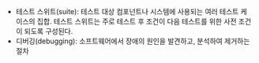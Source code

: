 
- 테스트 스위트(suite): 테스트 대상 컴포넌트나 시스템에 사용되는 여러 테스트 케이스의 집합. 테스트 스위트는 주로 테스트 후 조건이 다음 테스트를 위한 사전 조건이 되도록 구성된다.
- 디버깅(debugging): 소프트웨어에서 장애의 원인을 발견하고, 분석하여 제거하는 절차